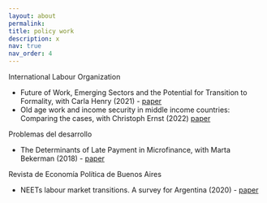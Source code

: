 ```yaml
---
layout: about
permalink: 
title: policy work
description: x
nav: true
nav_order: 4
---
```


International Labour Organization

- Future of Work, Emerging Sectors and the Potential for Transition to Formality, with Carla Henry (2021) -  <a href="/assets/pdf/ilo-wp43.pdf" target="_blank"> paper </a> 
- Old age work and income security in middle income countries: Comparing the cases, with Christoph Ernst (2022)  <a href="/assets/pdf/wcms_855420.pdf" target="_blank"> paper </a> 


Problemas del desarrollo

- The Determinants of Late Payment in Microfinance, with Marta Bekerman (2018) -  <a href="/assets/pdf/problemasdesarrollo.pdf" target="_blank"> paper </a> 

Revista de Economía Política de Buenos Aires

- NEETs labour market transitions. A survey for Argentina (2020) -  <a href="/assets/pdf/neets.pdf" target="_blank"> paper </a>  